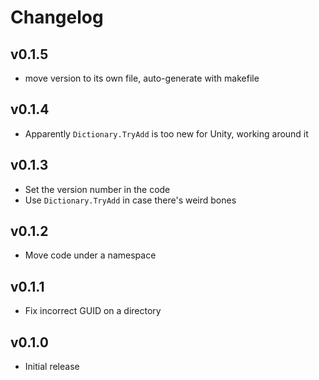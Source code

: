 Changelog
=========

v0.1.5
------

* move version to its own file, auto-generate with makefile

v0.1.4
------

* Apparently `Dictionary.TryAdd` is too new for Unity, working around it

v0.1.3
------

* Set the version number in the code
* Use `Dictionary.TryAdd` in case there's weird bones

v0.1.2
------

* Move code under a namespace

v0.1.1
------

* Fix incorrect GUID on a directory

v0.1.0
------

* Initial release

